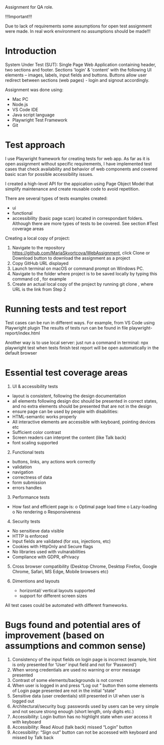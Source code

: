 
Assignment for QA role.

!!!Important!!!

Due to lack of requirements some assumptions for open test assignment were made.
In real work environment no assumptions should be made!!!

# Introduction

System Under Test (SUT): 
Single Page Web Application containing header, two sections and footer.
Sections 'login' & 'content'
with the following UI elements – images, labels, input fields and buttons.
Buttons allow user redirect between sections (web pages) - login and signout accordingly.


Assignment was done using:

- Mac PC
- Node.js
- VS Code IDE
- Java script language
- Playwright Test Framework
- Git

# Test approach

I use Playwright framework for creating tests for web app.
As far as it is open assignment without specific requirements,
I have implemented test cases that check availability and behavior of web components and
covered basic scan for possible accessibility issues.

I created a high-level API for the appication using Page Object Model that simplify 
maintenance and create reusable code to avoid repetition.

There are several types of tests examples created:
 - ui
 - functional
 - accessibility (basic page scan)
 located in correspondant folders. 
 Although there are more types of tests to be covered.
 See section #Test coverage areas


Creating a local copy of project:

1. Navigate to the repository https://github.com/MariaSkvortcova/WebAssignment, click Clone or Download button to download the assignment as a project
2. Copy GitHub URL displayed
3. Launch terminal on macOS or command prompt on Windows PC.
4. Navigate to the folder where project is to be saved locally by typing this command cd , for example
5. Create an actual local copy of the project by running git clone , where URL is the link from Step 2

# Running tests and test report

Test cases can be run in different ways.
For example, from VS Code using Playwright plugin
The results of tests run can be found in file playwright-report/index.html

Another way is to use local server:
just run a command in terminal: npx playwright test
when tests finish test report will be open automatically in the default browser

# Essential test coverage areas 

1.	UI & accessibility tests
-	layout is consistent, following the design documentation
-	all elements following design doc should be presented in correct states, and no extra elements should be presented that are not in the design
-	ensure page can be used by people with disabilities:
- HTML-semantic works properly
- All interactive elements are accessible with keyboard, pointing devices etc
- Sufficient color contrast
- Screen readers can interpret the content (like Talk back)
- font scaling supported

2.	Functional tests
- buttons, links, any actions work correctly
- validation
- navigation
- correctness of data
- form submission
- errors handles

3.	Performance tests
-	How fast and efficient page is:
    o	Optimal page load time 
    o	Lazy-loading
    o	No rendering
    o	Responsiveness

4.	Security tests
-	No sensitieve data visible
-	HTTP is enforced
-	Input fields are validated (for xss, injections, etc)
-	Cookies with HttpOnly and Secure flags
-	No libraries used with vulnarabilities
-	Compliance with GDPR, ePrivacy

5.	Cross browser compatibility (Desktop Chrome, Desktop Firefox, Google Chrome, Safari, MS Edge,     Mobile browsers etc)

6.  Dimentions and layouts 
    - horizontal/ vertical layouts supported
    - support for different screen sizes

All test cases could be automated with different frameworks.

# Bugs found and potential ares of improvement (based on assumptions and common sense)

1.	Consistency of the input fields on login page is incorrect (example, hint is only presented for ‘User’ input field and not for ‘Password’)
2.	When wrong credentials are used no warning or error message presented 
3.	Contrast of some elements/backgrounds is not correct
4.	When user is logged in and press “Log out ” button then some elements of Login page presented are not in the initial “state”
5.	Sensitive data (user credentials) still presented in UI when user is logged out
6.	Architectural/security bug: passwords used by users can be very simple and not secure strong enough (short length, only digits etc.)
7.	Accessibility: Login button has no highlight state when user access it with keyboard
8.	Accessibility: Read Aloud (talk back) missed “Login” button
9.	Accessibility: “Sign out” button can not be accessed with keyboard and missed by Talk back

